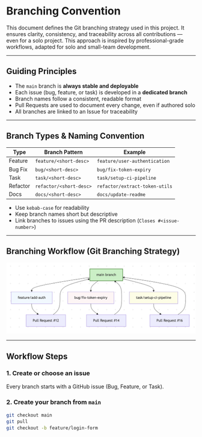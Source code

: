 # Branching Convention

This document defines the Git branching strategy used in this project. It ensures clarity, consistency, and traceability across all contributions — even for a solo project. This approach is inspired by professional-grade workflows, adapted for solo and small-team development.

---

## Guiding Principles

- The `main` branch is **always stable and deployable**
- Each issue (bug, feature, or task) is developed in a **dedicated branch**
- Branch names follow a consistent, readable format
- Pull Requests are used to document every change, even if authored solo
- All branches are linked to an Issue for traceability

---

## Branch Types & Naming Convention

| Type      | Branch Pattern               | Example                         |
|-----------|------------------------------|----------------------------------|
| Feature   | `feature/<short-desc>`       | `feature/user-authentication`   |
| Bug Fix   | `bug/<short-desc>`           | `bug/fix-token-expiry`          |
| Task      | `task/<short-desc>`          | `task/setup-ci-pipeline`        |
| Refactor  | `refactor/<short-desc>`      | `refactor/extract-token-utils`  |
| Docs      | `docs/<short-desc>`          | `docs/update-readme`            |

- Use `kebab-case` for readability
- Keep branch names short but descriptive
- Link branches to issues using the PR description (`Closes #<issue-number>`)

---

## Branching Workflow (Git Branching Strategy)

![Git Branching Strategy](./DOCS/IMAGES/gitBranching.png)

---

## Workflow Steps

### 1. Create or choose an issue
Every branch starts with a GitHub issue (Bug, Feature, or Task).

### 2. Create your branch from `main`
```bash
git checkout main
git pull
git checkout -b feature/login-form